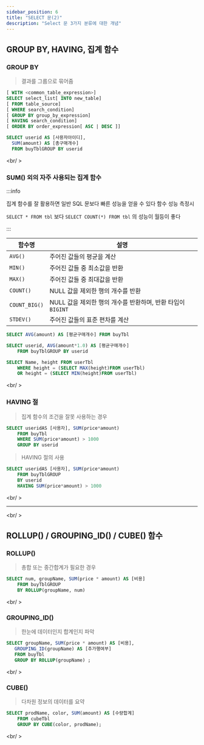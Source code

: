 ```yaml
---
sidebar_position: 6
title: "SELECT 문(2)"
description: "Select 문 3가지 분류에 대한 개념"
---
```


## GROUP BY, HAVING, 집계 함수

### GROUP BY

> 결과를 그룹으로 묶어줌

```sql
[ WITH <common_table_expression>]
SELECT select_list[ INTO new_table]
[ FROM table_source]
[ WHERE search_condition]
[ GROUP BY group_by_expression]
[ HAVING search_condition]
[ ORDER BY order_expression[ ASC | DESC ]]

SELECT userid AS [사용자아이디],
  SUM(amount) AS [총구매개수]
  FROM buyTblGROUP BY userid

```

<br/ >

### SUM() 외의 자주 사용되는 집계 함수

:::info

집계 함수를 잘 활용하면 일반 SQL 문보다 빠른 성능을 얻을 수 있다
함수 성능 측정시

`SELECT * FROM tbl`
보다
`SELECT COUNT(*) FROM tbl`
의 성능이 월등이 좋다

:::

| 함수명        | 설명                                                        |
| ------------- | ----------------------------------------------------------- |
| `AVG()`       | 주어진 값들의 평균을 계산                                   |
| `MIN()`       | 주어진 값들 중 최소값을 반환                                |
| `MAX()`       | 주어진 값들 중 최대값을 반환                                |
| `COUNT()`     | NULL 값을 제외한 행의 개수를 반환                           |
| `COUNT_BIG()` | NULL 값을 제외한 행의 개수를 반환하며, 반환 타입이 `BIGINT` |
| `STDEV()`     | 주어진 값들의 표준 편차를 계산                              |

```sql
SELECT AVG(amount) AS [평균구매개수] FROM buyTbl

SELECT userid, AVG(amount*1.0) AS [평균구매개수]
    FROM buyTblGROUP BY userid

SELECT Name, height FROM userTbl
    WHERE height = (SELECT MAX(height)FROM userTbl)
    OR height = (SELECT MIN(height)FROM userTbl)
```

<br/ >

### HAVING 절

> 집계 함수의 조건을 잘못 사용하는 경우

```sql
SELECT useridAS [사용자], SUM(price*amount)
    FROM buyTbl
    WHERE SUM(price*amount) > 1000
    GROUP BY userid
```

> HAVING 절의 사용

```sql
SELECT useridAS [사용자], SUM(price*amount)
    FROM buyTblGROUP
    BY userid
    HAVING SUM(price*amount) > 1000
```

<br/ >

---

<br/ >

## ROLLUP() / GROUPING_ID() / CUBE() 함수

### ROLLUP()

> 총합 또는 중간합계가 필요한 경우

```sql
SELECT num, groupName, SUM(price * amount) AS [비용]
    FROM buyTblGROUP
    BY ROLLUP(groupName, num)
```

<br/ >

### GROUPING_ID()

> 한눈에 데이터인지 합계인지 파악

```sql
SELECT groupName, SUM(price * amount) AS [비용],
   GROUPING_ID(groupName) AS [추가행여부]
   FROM buyTbl
   GROUP BY ROLLUP(groupName) ;
```

<br/ >

### CUBE()

> 다차원 정보의 데이터를 요약

```sql
SELECT prodName, color, SUM(amount) AS [수량합계]
    FROM cubeTbl
    GROUP BY CUBE(color, prodName);
```

<br/ >
